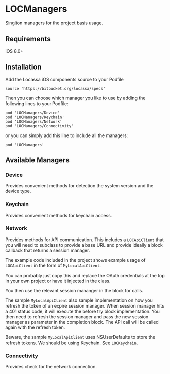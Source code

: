 # LOCManagers

Singlton managers for the project basis usage.

## Requirements

iOS 8.0+

## Installation

Add the Locassa iOS components source to your Podfile

	source 'https://bitbucket.org/locassa/specs'

Then you can choose which manager you like to use by adding the following lines to your Podfile:

    pod 'LOCManagers/Device'
    pod 'LOCManagers/Keychain'
    pod 'LOCManagers/Network'
    pod 'LOCManagers/Connectivity'

or you can simply add this line to include all the managers:

	pod 'LOCManagers'

## Available Managers

### Device

Provides convenient methods for detection the system version and the device type.

### Keychain

Provides convenient methods for keychain access.

### Network

Provides methods for API communication. This includes a `LOCApiClient` that you will need to subclass to provide a base URL and provide ideally a block callback that returns a session manager. 

The example code included in the project shows example usage of `LOCApiClient` in the form of `MyLocalApiClient`.

You can probably just copy this and replace the OAuth credentials at the top in your own project or have it injected in the class.

You then use the relevant session mananger in the block for calls.

The sample `MyLocalApiClient` also sample implementation on how you refresh the token of an expire session manager. When session manager hits a 401 status code, it will execute the before try block implementation. You then need to refresh the session manager and pass the new session manager as parameter in the completion block. The API call will be called again with the refresh token.

Beware, the sample `MyLocalApiClient` uses NSUserDefaults to store the refresh tokens. We should be using Keychain. See `LOCKeychain`.

### Connectivity

Provides check for the network connection.